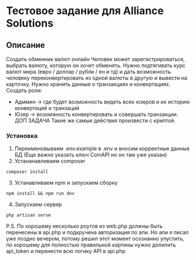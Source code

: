 # Тестовое задание для Alliance Solutions
 

## Описание

 Создать обменник валют онлайн
Человек может зарегистрироваться, выбрать валюту, которую он хочет обменять.
Нужно подтягивать курс валют мира (евро / доллар / рубли / ен и тд) и дать возможность человеку переконвертировать из одной валюты в другую и вывести на карточку.
Нужно хранить данные о транзакциях и конвертациях.
Создать роли:
- Адммин -> где будет возможность видеть всех юзеров и их историю конвертаций и транзаций
- Юзер -> возомжность конвертировать и совершать транзакции.
ДОП ЗАДАЧА
Такие же самые действия произвести с криптой.
 
### Установка

1. Переименовываем .env.example в .env и вносим корректные данные БД (Еще важно указать ключ CoinAPI но он там уже указан)
2. Устананавливаем composer

```
composer install
```

3. Устанавливаем npm и запускаем сборку

```
npm install && npm run dev
```

4. Запускаем сервер
```
php artisan serve
```

P.S. По хорошему несколько роутов из web.php должны быть перенесены в api.php и подкручена авторизация по апи. Но апи я писал уже поздно вечером, потому решил этот момент осознанно упустить, по хорошему для полностью правильной картины нужно допилить api_token и перенести всю логику API в api.php
